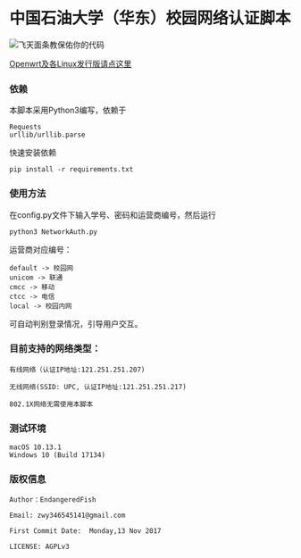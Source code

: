 # 中国石油大学（华东）校园网络认证脚本

![飞天面条教保佑你的代码](https://cdn.rawgit.com/LunaGao/BlessYourCodeTag/master/tags/ramen.svg)

[Openwrt及各Linux发行版请点这里](https://github.com/EndangeredF1sh/UPCNet/tree/bash)

### 依赖
本脚本采用Python3编写，依赖于
````
Requests
urllib/urllib.parse
````
快速安装依赖
```
pip install -r requirements.txt
```

### 使用方法
在config.py文件下输入学号、密码和运营商编号，然后运行
```
python3 NetworkAuth.py
```

运营商对应编号：

```
default -> 校园网
unicom -> 联通
cmcc -> 移动
ctcc -> 电信
local -> 校园内网
```
可自动判别登录情况，引导用户交互。


### 目前支持的网络类型：
````
有线网络（认证IP地址:121.251.251.207)

无线网络(SSID: UPC, 认证IP地址:121.251.251.217)

802.1X网络无需使用本脚本

````

### 测试环境
```
macOS 10.13.1
Windows 10 (Build 17134)
```

### 版权信息
````
Author：EndangeredFish

Email: zwy346545141@gmail.com

First Commit Date:  Monday,13 Nov 2017 

LICENSE: AGPLv3
````
